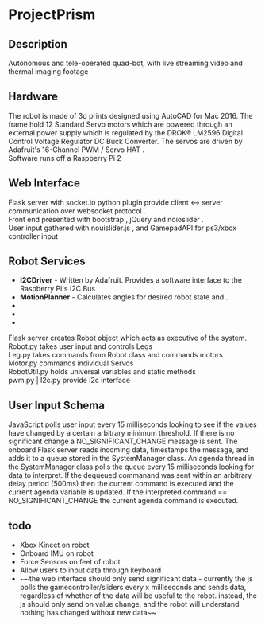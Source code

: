 # ProjectPrism

## Description
Autonomous and tele-operated quad-bot, with live streaming video and thermal imaging footage

## Hardware
The robot is made of 3d prints designed using AutoCAD for Mac 2016. The frame hold 12 Standard Servo motors which are powered through an external power supply which is regulated by the DROK® LM2596 Digital Control Voltage Regulator DC Buck Converter. The servos are driven by Adafruit's  16-Channel PWM / Servo HAT .<br>
Software runs off a Raspberry Pi 2

## Web Interface
Flask server  with  socket.io  python plugin provide client <-> server communication over  websocket protocol .<br>
Front end presented with  bootstrap ,  jQuery  and  noioslider .<br>
User input gathered with  nouislider.js , and  GamepadAPI  for ps3/xbox controller input

## Robot Services
<ul>
  <li><b>I2CDriver</b> - Written by Adafruit. Provides a software interface to the Raspberry Pi's I2C Bus</li>
  <li><b>MotionPlanner</b> - Calculates angles for desired robot state and .</li>
  <li><b></b></li>
  <li><b></b></li>
  <li><b></b></li>
</ul>



Flask server creates Robot object which acts as executive of the system. <br>
Robot.py  takes user input and controls Legs  <br>
Leg.py  takes commands from Robot class and commands motors <br>
Motor.py commands individual Servos <br>
RobotUtil.py  holds universal variables and static methods <br>
pwm.py | I2c.py  provide  i2c interface  <br>


## User Input Schema

JavaScript polls user input every 15 milliseconds looking to see if the values have changed by a certain arbitrary minimum threshold. If there is no significant change a NO_SIGNIFICANT_CHANGE message is sent.
The onboard Flask server reads incoming data, timestamps the message, and adds it to a queue stored in the SystemManager class. An agenda thread in the SystemManager class polls the queue every 15 milliseconds looking for data to interpret. If the dequeued commanand was sent within an arbitrary delay period (500ms) then the current command is executed and the current agenda variable is updated. If the interpreted command == NO_SIGNIFICANT_CHANGE the current agenda command is executed.

## todo
<ul>
  <li>Xbox Kinect on robot</li>
  <li>Onboard IMU on robot </li>
  <li>Force Sensors on feet of robot </li>
  <li>Allow users to input data through keyboard</li>
  <li>~~the web interface should only send significant data - currently the js polls the gamecontroller/sliders every x milliseconds and sends data, regardless of whether of the data will be useful to the robot. instead, the js should only send on value change, and the robot will understand nothing has changed without new data~~</li>
</ul>
